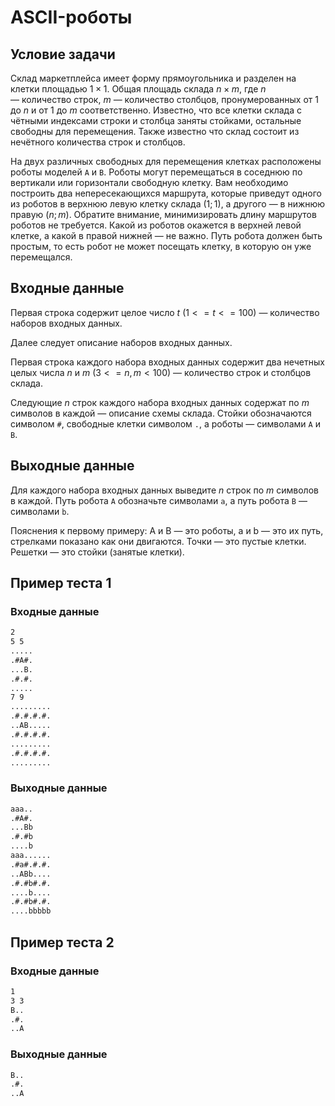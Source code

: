 # ASCII-роботы

## Условие задачи

Склад маркетплейса имеет форму прямоугольника и разделен на клетки площадью $1 \times 1$. Общая площадь склада $n \times m$,
где $n$ — количество строк, $m$ — количество столбцов, пронумерованных от $1$ до $n$ и от $1$ до $m$ соответственно. Известно, что все клетки склада с чётными индексами строки и столбца заняты стойками, остальные свободны для перемещения. Также известно что склад состоит из нечётного количества строк и столбцов.

На двух различных свободных для перемещения клетках расположены роботы моделей `A` и `B`. Роботы могут перемещаться в соседнюю по вертикали или горизонтали свободную клетку. Вам необходимо построить два непересекающихся маршрута, которые приведут одного из роботов в верхнюю левую клетку склада ($1; 1$), а другого — в нижнюю правую ($n; m$). Обратите внимание, минимизировать длину маршрутов роботов не требуется. Какой из роботов окажется в верхней левой клетке, а какой в правой нижней — не важно. Путь робота должен быть простым, то есть робот не может посещать клетку, в которую он уже перемещался.

## Входные данные

Первая строка содержит целое число $t$ ($1 <= t <= 100$) — количество наборов входных данных.

Далее следует описание наборов входных данных.

Первая строка каждого набора входных данных содержит два нечетных целых числа $n$ и $m$ ($3 <= n, m < 100$) — количество строк и столбцов склада.

Следующие $n$ строк каждого набора входных данных содержат по $m$ символов в каждой — описание схемы склада. Стойки обозначаются символом `#`, свободные клетки символом `.`,
а роботы — символами `A` и `B`.

## Выходные данные

Для каждого набора входных данных выведите $n$ строк по $m$ символов в каждой. Путь робота `A` обозначьте символами `a`, а путь робота `B` — символами `b`.

Пояснения к первому примеру:
A и B — это роботы, a и b — это их путь, стрелками показано как они двигаются.
Точки — это пустые клетки. Решетки — это стойки (занятые клетки).

## Пример теста 1

### Входные данные

```bash
2
5 5
.....
.#A#.
...B.
.#.#.
.....
7 9
.........
.#.#.#.#.
..AB.....
.#.#.#.#.
.........
.#.#.#.#.
.........

```

### Выходные данные

```bash
aaa..
.#A#.
...Bb
.#.#b
....b
aaa......
.#a#.#.#.
..ABb....
.#.#b#.#.
....b....
.#.#b#.#.
....bbbbb

```

## Пример теста 2

### Входные данные

```bash
1
3 3
B..
.#.
..A

```

### Выходные данные

```bash
B..
.#.
..A

```

